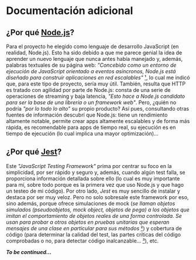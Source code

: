 # Documentación adicional

## ¿Por qué [Node.js](https://nodejs.org/es/about/)?

Para el proyecto he elegido como lenguaje de desarrollo JavaScript (en realidad, Node.js). Esto ha sido debido a que me parece genial la idea de aprender un nuevo lenguaje que nunca antes había manejado y, además, palabras textuales de su página web: *"Concebido como un entorno de ejecución de JavaScript orientado a eventos asíncronos, Node.js está diseñado para construir aplicaciones en red escalables"* [¹](https://nodejs.org/es/about/), lo cual me indicó que, para este tipo de proyecto, sería muy útil. También, resulta que HTTP es tratado con agilidad por parte de Node.js: consta de una serie de operaciones de streaming y baja latencia, *"Esto hace a Node.js candidato para ser la base de una librería o un framework web"*. Pero, ¿quién no podría *"por lo todo lo alto"* su propio producto? Así pues, consultando otras fuentes de información descubrí que Node.js: tiene un rendimiento altamente notable, permite crear apps altamente escalables y de forma más rápida, es recomendable para apps de tiempo real, su ejecución es en tiempo de ejecución (lo cual implica una mayor optimización)...


## ¿Por qué [Jest](https://jestjs.io/)?

Este *"JavaScript Testing Framework"* prima por centrar su foco en la simplicidad, por ser rápido y seguro y, además, cuando algún test falla, se proporciona información detallada sobre ello (lo cual es muy importante para mí, sobre todo porque es la primera vez que uso Node.js y que hago un testeo de mi código). Por otro lado, *Jest* es muy sencillo de instalar y destaca por ser muy veloz. Pero no solo sobresale este framework por eso, sino además, porque ofrece simulaciones de mock (*se llaman objetos simulados (pseudoobjetos, mock object, objetos de pega) a los objetos que imitan el comportamiento de objetos reales de una forma controlada. Se usan para probar a otros objetos en pruebas unitarias que esperan mensajes de una clase en particular para sus métodos* [²]([Objeto_simulado](https://es.wikipedia.org/wiki/Objeto_simulado))) y cobertura de código (para determinar la calidad del test, las partes críticas del código comprobadas o no, para detectar código inalcanzable... [³](https://es.wikipedia.org/wiki/Cobertura_de_c%C3%B3digo)), etc.


***To be continued...***